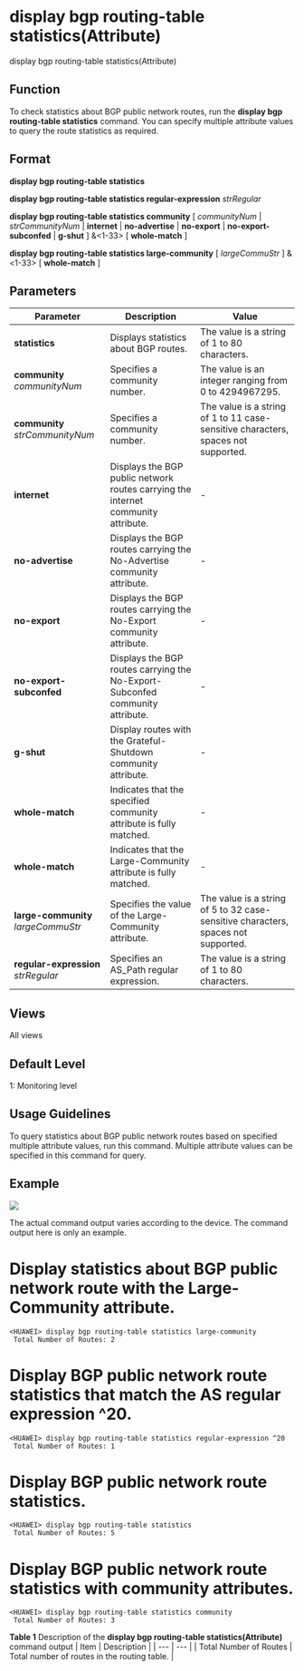 display bgp routing-table statistics(Attribute)
===============================================

display bgp routing-table statistics(Attribute)

Function
--------



To check statistics about BGP public network routes, run the **display bgp routing-table statistics** command. You can specify multiple attribute values to query the route statistics as required.




Format
------

**display bgp routing-table statistics**

**display bgp routing-table statistics regular-expression** *strRegular*

**display bgp routing-table statistics community** [ *communityNum* | *strCommunityNum* | **internet** | **no-advertise** | **no-export** | **no-export-subconfed** | **g-shut** ] &<1-33> [ **whole-match** ]

**display bgp routing-table statistics large-community** [ *largeCommuStr* ] &<1-33> [ **whole-match** ]


Parameters
----------

| Parameter | Description | Value |
| --- | --- | --- |
| **statistics** | Displays statistics about BGP routes. | The value is a string of 1 to 80 characters. |
| **community** *communityNum* | Specifies a community number. | The value is an integer ranging from 0 to 4294967295. |
| **community** *strCommunityNum* | Specifies a community number. | The value is a string of 1 to 11 case-sensitive characters, spaces not supported. |
| **internet** | Displays the BGP public network routes carrying the internet community attribute. | - |
| **no-advertise** | Displays the BGP routes carrying the No-Advertise community attribute. | - |
| **no-export** | Displays the BGP routes carrying the No-Export community attribute. | - |
| **no-export-subconfed** | Displays the BGP routes carrying the No-Export-Subconfed community attribute. | - |
| **g-shut** | Display routes with the Grateful-Shutdown community attribute. | - |
| **whole-match** | Indicates that the specified community attribute is fully matched. | - |
| **whole-match** | Indicates that the Large-Community attribute is fully matched. | - |
| **large-community** *largeCommuStr* | Specifies the value of the Large-Community attribute. | The value is a string of 5 to 32 case-sensitive characters, spaces not supported. |
| **regular-expression** *strRegular* | Specifies an AS\_Path regular expression. | The value is a string of 1 to 80 characters. |



Views
-----

All views


Default Level
-------------

1: Monitoring level


Usage Guidelines
----------------

To query statistics about BGP public network routes based on specified multiple attribute values, run this command. Multiple attribute values can be specified in this command for query.


Example
-------

![](../public_sys-resources/note_3.0-en-us.png) 

The actual command output varies according to the device. The command output here is only an example.


# Display statistics about BGP public network route with the Large-Community attribute.
```
<HUAWEI> display bgp routing-table statistics large-community
 Total Number of Routes: 2

```

# Display BGP public network route statistics that match the AS regular expression ^20.
```
<HUAWEI> display bgp routing-table statistics regular-expression ^20
 Total Number of Routes: 1

```

# Display BGP public network route statistics.
```
<HUAWEI> display bgp routing-table statistics
 Total Number of Routes: 5

```

# Display BGP public network route statistics with community attributes.
```
<HUAWEI> display bgp routing-table statistics community
 Total Number of Routes: 3

```

**Table 1** Description of the **display bgp routing-table statistics(Attribute)** command output
| Item | Description |
| --- | --- |
| Total Number of Routes | Total number of routes in the routing table. |
